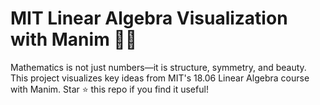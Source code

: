 # MIT Linear Algebra Visualization with Manim 🔢✨

Mathematics is not just numbers—it is structure, symmetry, and beauty.  
This project visualizes key ideas from MIT's 18.06 Linear Algebra course with Manim.
Star ⭐ this repo if you find it useful!
